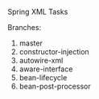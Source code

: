 Spring XML Tasks

Branches:
1. master
2. constructor-injection 
3. autowire-xml
4. aware-interface
5. bean-lifecycle
6. bean-post-processor 